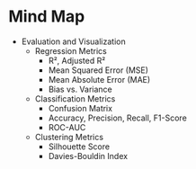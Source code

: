 # Mind Map
- Evaluation and Visualization
  - Regression Metrics
    - R², Adjusted R²
    - Mean Squared Error (MSE)
    - Mean Absolute Error (MAE)
    - Bias vs. Variance
  - Classification Metrics
    - Confusion Matrix
    - Accuracy, Precision, Recall, F1-Score
    - ROC-AUC
  - Clustering Metrics
    - Silhouette Score
    - Davies-Bouldin Index
